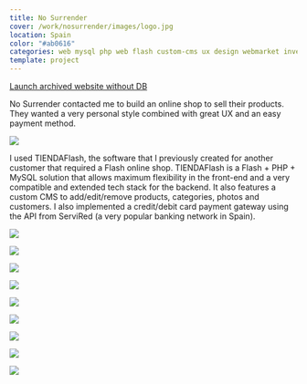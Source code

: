 ```yaml
---
title: No Surrender
cover: /work/nosurrender/images/logo.jpg
location: Spain
color: "#ab0616"
categories: web mysql php web flash custom-cms ux design webmarket inverted
template: project
---
```


<p class="align-center">
<a class="btn external" role="button" href="http://work.joanmira.com/webs/nosurrender/" target="_blank">Launch archived website without DB</a>
</p>

No Surrender contacted me to build an online shop to sell their products. They wanted a very personal style combined with great UX and an easy payment method.

![](/work/nosurrender/images/1.png)

I used TIENDAFlash, the software that I previously created for another customer that required a Flash online shop. TIENDAFlash is a Flash + PHP + MySQL solution that allows maximum flexibility in the front-end and a very compatible and extended tech stack for the backend. It also features a custom CMS to add/edit/remove products, categories, photos and customers. I also implemented a credit/debit card payment gateway using the API from ServiRed (a very popular banking network in Spain).

![](/work/nosurrender/images/2.jpg)

![](/work/nosurrender/images/3.jpg)

![](/work/nosurrender/images/4.jpg)

![](/work/nosurrender/images/5.jpg)

![](/work/nosurrender/images/6.jpg)

![](/work/nosurrender/images/7.jpg)

![](/work/nosurrender/images/8.jpg)

![](/work/nosurrender/images/9.jpg)

![](/work/nosurrender/images/10.jpg)
